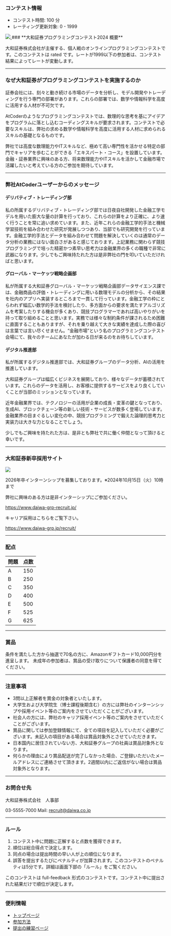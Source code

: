 
<div>

<span>

<span>

### **コンテスト情報**

<section>

<ul>

<li>
コンテスト時間: 100 分
</li>

<li>
レーティング更新対象: 0 - 
<span>
1999
</span>

</li>

</ul>

</section>
<a href="https://www.daiwa-grp.jp/">
<img src="https://img.atcoder.jp/abc331/1.png">

</img>
</a>
### **大和証券プログラミングコンテスト2024 概要**

<section>

<p>
大和証券株式会社が主催する、個人戦のオンラインプログラミングコンテストです。このコンテストは rated です。レートが1999以下の参加者は、コンテスト結果によってレートが変動します。
      
</p>

</section>

---

### **なぜ大和証券がプログラミングコンテストを実施するのか**

<section>

<p>
証券会社には、刻々と動き続ける市場のデータを分析し、モデル開発やトレーディングを行う専門の部署があります。これらの部署では、数学や情報科学を高度に活用する人材が不可欠です。
      
</p>

<p>
AtCoderのようなプログラミングコンテストでは、数理的な思考を基にアイデアをプログラムに落とし込むコーディングスキルが要求されます。コンテストで必要なスキルは、弊社の求める数学や情報科学を高度に活用する人材に求められるスキルの基礎となるものです。
      
</p>

<p>
弊社では高度な数理能力やITスキルなど、極めて高い専門性を活かせる特定の部門でキャリアを歩むことができる「エキスパート・コース」を設置しています。金融・証券業界に興味のある方、将来数理能力やITスキルを活かして金融市場で活躍したいと考えている方のご参加を期待しています。
      
</p>

</section>

---

### **弊社AtCoderユーザーからのメッセージ**

#### **デリバティブ・トレーディング部**

<section>

<p>
私の所属するデリバティブ・トレーディング部では日夜自社開発した金融工学モデルを用いた膨大な量の計算を行っており、これらの計算をより正確に、より速く行うことを常に追い求めています。また、近年これらの金融工学的手法と機械学習技術を組み合わせた研究が発展しつつあり、当部でも研究開発を行っています。金融工学的手法とデータを組み合わせて問題を解決していくのは通常のデータ分析の業務にはない面白さがあると感じております。上記業務に関わらず競技プログラミングで培った精密かつ素早い思考力は金融業界の多くの職種で非常に武器になります。少しでもご興味持たれた方は是非弊社の門を叩いていただければと思います。
      
</p>

</section>

#### **グローバル・マーケッツ戦略企画部**

<section>

<p>
私が所属する大和証券グローバル・マーケッツ戦略企画部データサイエンス課では、金融商品の評価・トレーディングに用いる数理モデルの分析から、その結果を社内のアプリへ実装するところまで一貫して行っています。金融工学の枠にとらわれず幅広い数学的手法を検討したり、多方面からの要求を満たすアルゴリズムを考案したりする機会が多くあり、競技プログラマーであれば高いやりがいを持って取り組めることと思います。実務では様々な制約条件が課されるため困難に直面することもありますが、それを乗り越えて大きな実績を達成した際の喜びは言葉では言い尽くせません。“金融市場”という名のプログラミングコンテスト会場にて、我々のチームにあなたが加わる日が来るのをお待ちしています。
      
</p>

#### **デジタル推進部**

<p>
私が所属するデジタル推進部では、大和証券グループのデータ分析、AIの活用を推進しています。

大和証券グループは幅広くビジネスを展開しており、様々なデータが蓄積されています。これらのデータを活用し、お客様に提供するサービスをより良くしていくことが当部のミッションとなっています。

近年金融業界では、テクノロジーの活用が企業の成長・変革の鍵となっており、
生成AI、ブロックチェーン等の新しい技術・サービスが数多く登場しています。金融業界の目まぐるしい変化の中、競技プログラミングで鍛えた論理的思考力と実装力は大きな力となることでしょう。

少しでもご興味を持たれた方は、是非とも弊社で共に働く仲間となって頂けると幸いです。
      
</p>

</section>

---

### **大和証券新卒採用サイト**

<section>
<a href="https://www.daiwa-grp-recruit.jp/">
<img src="https://img.atcoder.jp/abc331/2.png">

</img>
</a>
<p>
2026年卒インターンシップを募集しております。※2024年10月15日（火）10時まで

弊社に興味のある方は是非インターシップにご参加ください。
      
</p>
<a href="https://www.daiwa-grp-recruit.jp/">https://www.daiwa-grp-recruit.jp/</a>




<p>
キャリア採用はこちらをご覧下さい。


</p>
<a href="https://www.daiwa-grp.jp/recruit/">https://www.daiwa-grp.jp/recruit/</a>
</section>

---

### **配点**

<section>

<div>

<div>

<table>

<thead>

<tr>

<th>
問題
</th>

<th>
点数
</th>

</tr>

</thead>

<tbody>

<tr>

<td>
A
</td>

<td>
150
</td>

</tr>

<tr>

<td>
B
</td>

<td>
250
</td>

</tr>

<tr>

<td>
C
</td>

<td>
350
</td>

</tr>

<tr>

<td>
D
</td>

<td>
400
</td>

</tr>

<tr>

<td>
E
</td>

<td>
500
</td>

</tr>

<tr>

<td>
F
</td>

<td>
525
</td>

</tr>

<tr>

<td>
G
</td>

<td>
625
</td>

</tr>

</tbody>

</table>

</div>

</div>

</section>

---

### **賞品**

<section>

<p>
条件を満たした方から抽選で70名の方に、Amazonギフトカード10,000円分を進呈します。
<span>
未成年の参加者は、賞品の受け取りについて保護者の同意を得てください。
</span>

</p>

</section>

---

### **注意事項**

<section>

<p>

</p>

<ul>

<li>
3問以上正解者を賞金の対象者といたします。
</li>

<li>
大学生および大学院生（博士課程後期含む）の方には弊社のインターンシップや採用イベント等のご案内をさせていただくことがございます。
</li>

<li>
社会人の方には、弊社のキャリア採用イベント等のご案内をさせていただくことがございます。
</li>

<li>
賞品に関しては参加登録情報にて、全ての項目を記入していただく必要がございます。未記入の項目がある場合は賞品対象外とさせていただきます。
</li>

<li>
日本国内に居住されていない方、大和証券グループの社員は賞品対象外となります。
</li>

<li>
何らかの理由により賞品配送が完了しなかった場合、ご登録いただいたメールアドレスにご連絡させて頂きます。2週間以内にご返信がない場合は賞品対象外となります。
</li>

</ul>

<p>

</p>

</section>

---

### **お問合せ先**

<section>
大和証券株式会社　人事部

03-5555-7000 Mail: recruit@daiwa.co.jp
    
</section>

---

### **ルール**

<section>

<ol>

<li>
コンテスト中に問題に正解すると点数を獲得できます。
</li>

<li>
順位は総合得点で決定します。
</li>

<li>
同点の場合は提出時間の早い人が上の順位になります。
</li>

<li>
誤答を提出するたびにペナルティが加算されます。このコンテストのペナルティは5分です。詳細は画面下部の「ルール」をご覧ください。
</li>

</ol>

<p>
このコンテストは full-feedback 形式のコンテストです。コンテスト中に提出された結果だけで順位が決定します。
      
</p>

</section>

---

### **便利情報**

<ul>

<li>
<a href="https://atcoder.jp/">トップページ</a>
</li>

<li>
<a href="https://atcoder.jp/post/37">参加方法</a>
</li>

<li>
<a href="https://atcoder.jp/contests/practice">提出の練習ページ</a>
</li>

</ul>

</span>

</span>

<span>

</span>

</div>
